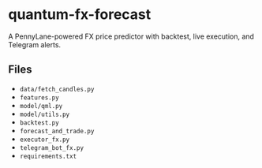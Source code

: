 # quantum-fx-forecast

A PennyLane-powered FX price predictor with backtest, live execution, and Telegram alerts.

## Files
- `data/fetch_candles.py`
- `features.py`
- `model/qml.py`
- `model/utils.py`
- `backtest.py`
- `forecast_and_trade.py`
- `executor_fx.py`
- `telegram_bot_fx.py`
- `requirements.txt`
